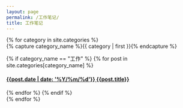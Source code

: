 ```yaml
---
layout: page
permalink: /工作笔记/
title: 工作笔记
---
```


<div id="archives">
{% for category in site.categories %}
  <div class="archive-group">
    {% capture category_name %}{{ category | first }}{% endcapture %}
    <div id="#{{ category_name | slugize }}"></div>
    <p></p>
    {% if category_name == "工作" %}
      {% for post in site.categories[category_name] %}
        <article class="archive-item">
        <h4><a href="{{ site.baseurl }}{{ post.url }}"> {{post.date | date: '%Y/%m/%d'}}   {{post.title}}</a> </h4>
        </article>
      {% endfor %}
    {% endif %}
  </div>
{% endfor %}
</div>